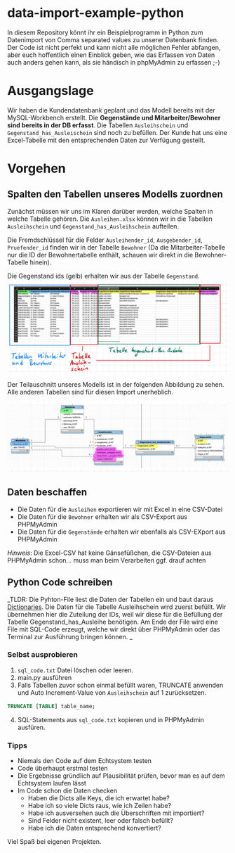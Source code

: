 # data-import-example-python

In diesem Repository könnt ihr ein Beispielprogramm in Python zum Datenimport von Comma separated values zu unserer Datenbank finden. Der Code ist nicht perfekt und kann nicht alle möglichen Fehler abfangen, aber euch hoffentlich einen Einblick geben, wie das Erfassen von Daten auch anders gehen kann, als sie händisch in phpMyAdmin zu erfassen ;-)

# Ausgangslage

Wir haben die Kundendatenbank geplant und das Modell bereits mit der MySQL-Workbench erstellt. Die **Gegenstände und Mitarbeiter/Bewohner sind bereits in der DB erfasst**. Die Tabellen `Ausleihschein` und `Gegenstand_has_Ausleischein` sind noch zu befüllen. Der Kunde hat uns eine Excel-Tabelle mit den entsprechenden Daten zur Verfügung gestellt.

# Vorgehen

## Spalten den Tabellen unseres Modells zuordnen

Zunächst müssen wir uns im Klaren darüber werden, welche Spalten in welche Tabelle gehören. Die `Ausleihen.xlsx` können wir in die Tabellen `Ausleihschein` und `Gegenstand_has_Ausleihschein` aufteilen.

Die Fremdschlüssel für die Felder `Ausleihender_id`, `Ausgebender_id`, `Pruefender_id` finden wir in der Tabelle `Bewohner` (Da die Mitarbeiter-Tabelle nur die ID der Bewohnertabelle enthält, schauen wir direkt in die Bewohner-Tabelle hinein).

Die Gegenstand ids (gelb) erhalten wir aus der Tabelle `Gegenstand`.
![alt text](https://github.com/shufflebyte/data-import-example-python/blob/master/misc/daten.jpeg?raw=true)

Der Teilauschnitt unseres Modells ist in der folgenden Abbildung zu sehen. Alle anderen Tabellen sind für diesen Import unerheblich.

![alt text](https://github.com/shufflebyte/data-import-example-python/blob/master/misc/modell_ausschnitt.jpeg?raw=true)

## Daten beschaffen

- Die Daten für die `Ausleihen` exportieren wir mit Excel in eine CSV-Datei
- Die Daten für die `Bewohner` erhalten wir als CSV-Export aus PHPMyAdmin
- Die Daten für die `Gegenstände` erhalten wir ebenfalls als CSV-EXport aus PHPMyAdmin

_Hinweis_: Die Excel-CSV hat keine Gänsefüßchen, die CSV-Dateien aus PHPMyAdmin schon... muss man beim Verarbeiten ggf. drauf achten

## Python Code schreiben

_TLDR: Die Pyhton-File liest die Daten der Tabellen ein und baut daraus [Dictionaries](https://www.w3schools.com/python/python_dictionaries.asp). Die Daten für die Tabelle Ausleihschein wird zuerst befüllt. Wir übernehmen hier die Zuteilung der IDs, weil wir diese für die Befüllung der Tabelle Gegenstand_has_Ausleihe benötigen. Am Ende der File wird eine File mit SQL-Code erzeugt, welche wir direkt über PHPMyAdmin oder das Terminal zur Ausführung bringen können. _

### Selbst ausprobieren

1. `sql_code.txt` Datei löschen oder leeren.
2. main.py ausführen
3. Falls Tabellen zuvor schon einmal befüllt waren, TRUNCATE anwenden und Auto Increment-Value von `Ausleihschein` auf 1 zurücksetzen.

```sql
TRUNCATE [TABLE] table_name;
```

4. SQL-Statements aus `sql_code.txt` kopieren und in PHPMyAdmin ausfüren.

### Tipps

- Niemals den Code auf dem Echtsystem testen
- Code überhaupt erstmal testen
- Die Ergebnisse gründlich auf Plausibilität prüfen, bevor man es auf dem Echtsystem laufen lässt
- Im Code schon die Daten checken
  - Haben die Dicts alle Keys, die ich erwartet habe?
  - Habe ich so viele Dicts raus, wie ich Zeilen habe?
  - Habe ich ausversehen auch die Überschriften mit importiert?
  - Sind Felder nicht existent, leer oder falsch befüllt?
  - Habe ich die Daten entsprechend konvertiert?

Viel Spaß bei eigenen Projekten.

